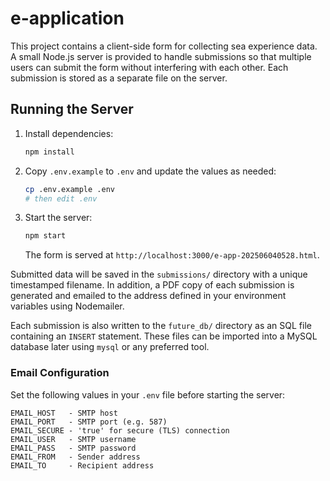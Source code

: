 # e-application

This project contains a client-side form for collecting sea experience data. A small Node.js server is provided to handle submissions so that multiple users can submit the form without interfering with each other. Each submission is stored as a separate file on the server.

## Running the Server

1. Install dependencies:
   ```bash
   npm install
   ```
2. Copy `.env.example` to `.env` and update the values as needed:
   ```bash
   cp .env.example .env
   # then edit .env
   ```
3. Start the server:
   ```bash
   npm start
   ```
   The form is served at `http://localhost:3000/e-app-202506040528.html`.

Submitted data will be saved in the `submissions/` directory with a unique timestamped filename. In addition, a PDF copy of each submission is generated and emailed to the address defined in your environment variables using Nodemailer.

Each submission is also written to the `future_db/` directory as an SQL file containing an `INSERT` statement. These files can be imported into a MySQL database later using `mysql` or any preferred tool.

### Email Configuration

Set the following values in your `.env` file before starting the server:

```
EMAIL_HOST   - SMTP host
EMAIL_PORT   - SMTP port (e.g. 587)
EMAIL_SECURE - 'true' for secure (TLS) connection
EMAIL_USER   - SMTP username
EMAIL_PASS   - SMTP password
EMAIL_FROM   - Sender address
EMAIL_TO     - Recipient address
```
